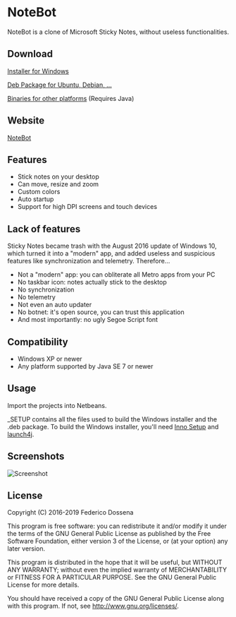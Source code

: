 # NoteBot
NoteBot is a clone of Microsoft Sticky Notes, without useless functionalities.

## Download
[Installer for Windows](http://downloads.fdossena.com/geth.php?r=stickynotes-win)

[Deb Package for Ubuntu, Debian, ...](http://downloads.fdossena.com/geth.php?r=stickynotes-deb)

[Binaries for other platforms](http://downloads.fdossena.com/geth.php?r=stickynotes-bin) (Requires Java)

## Website
[NoteBot](http://notebot.fdossena.com/)

## Features
* Stick notes on your desktop
* Can move, resize and zoom
* Custom colors
* Auto startup
* Support for high DPI screens and touch devices

## Lack of features
Sticky Notes became trash with the August 2016 update of Windows 10, which turned it into a "modern" app, and added useless and suspicious features like synchronization and telemetry. Therefore...

* Not a "modern" app: you can obliterate all Metro apps from your PC
* No taskbar icon: notes actually stick to the desktop
* No synchronization
* No telemetry
* Not even an auto updater
* No botnet: it's open source, you can trust this application
* And most importantly: no ugly Segoe Script font

## Compatibility
* Windows XP or newer
* Any platform supported by Java SE 7 or newer
 
## Usage
Import the projects into Netbeans.

_SETUP contains all the files used to build the Windows installer and the .deb package.
To build the Windows installer, you'll need [Inno Setup](http://www.jrsoftware.org/isinfo.php) and [launch4j](http://launch4j.sourceforge.net/).

## Screenshots
![Screenshot](http://fdossena.com/stickynotes/screen1_15.png)

## License
Copyright (C) 2016-2019 Federico Dossena

This program is free software: you can redistribute it and/or modify
it under the terms of the GNU General Public License as published by
the Free Software Foundation, either version 3 of the License, or
(at your option) any later version.

This program is distributed in the hope that it will be useful,
but WITHOUT ANY WARRANTY; without even the implied warranty of
MERCHANTABILITY or FITNESS FOR A PARTICULAR PURPOSE.  See the
GNU General Public License for more details.

You should have received a copy of the GNU General Public License
along with this program.  If not, see <http://www.gnu.org/licenses/>.
